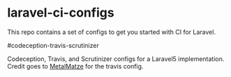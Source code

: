 # laravel-ci-configs
This repo contains a set of configs to get you started with CI for Laravel.

#codeception-travis-scrutinizer

Codeception, Travis, and Scrutinizer configs for a Laravel5 implementation.
Credit goes to [MetalMatze](https://github.com/PhotoTresor/server/blob/master/.travis.yml) for the travis config.
